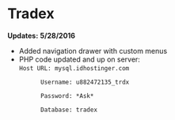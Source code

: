 # Tradex

<b>Updates:</b>
<b>5/28/2016</b>
<ul>
  <li>Added navigation drawer with custom menus</li>
  <li>PHP code updated and up on server:<br/>
      <code>Host URL: mysql.idhostinger.com<br/>
      Username: u882472135_trdx<br/>
      Password: *Ask*<br/>
      Database: tradex</code></li>
</ul>
